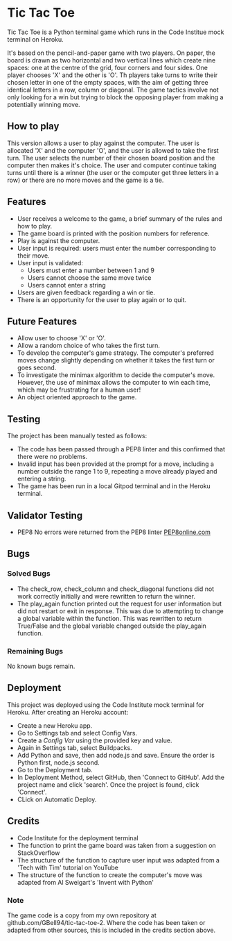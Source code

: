 # Tic Tac Toe

Tic Tac Toe is a Python terminal game which runs in the Code Institue mock terminal on Heroku.

It's based on the pencil-and-paper game with two players. On paper, the board is drawn as two horizontal and two vertical lines which create nine spaces: one at the centre of the grid, four corners and four sides. One player chooses 'X' and the other is 'O'. Th players take turns to write their chosen letter in one of the empty spaces, with the aim of getting three identical letters in a row, column or diagonal. The game tactics involve not only looking for a win but trying to block the opposing player from making a potentially winning move.

## How to play

This version allows a user to play against the computer. The user is allocated 'X' and the computer 'O', and the user is allowed to take the first turn. The user selects the number of their chosen board position and the computer then makes it's choice. The user and computer continue taking turns until there is a winner (the user or the computer get three letters in a row) or there are no more moves and the game is a tie.

## Features

- User receives a welcome to the game, a brief summary of the rules and how to play.
- The game board is printed with the position numbers for reference.
- Play is against the computer.
- User input is required: users must enter the number corresponding to their move.
- User input is validated: 
    - Users must enter a number between 1 and 9
    - Users cannot choose the same move twice
    - Users cannot enter a string
- Users are given feedback regarding a win or tie.
- There is an opportunity for the user to play again or to quit.

## Future Features

- Allow user to choose 'X' or 'O'.
- Allow a random choice of who takes the first turn.
- To develop the computer's game strategy. The computer's preferred moves change slightly depending on whether it takes the first turn or goes second. 
- To investigate the minimax algorithm to decide the computer's move. However, the use of minimax allows the computer to win each time, which may be frustrating for a human user!
- An object oriented approach to the game.

## Testing

The project has been manually tested as follows:

- The code has been passed through a PEP8 linter and this confirmed that there were no problems.
- Invalid input has been provided at the prompt for a move, including a number outside the range 1 to 9, repeating a move already played and entering a string. 
- The game has been run in a local Gitpod terminal and in the Heroku terminal.

## Validator Testing

- PEP8
    No errors were returned from the PEP8 linter [PEP8online.com](http://pep8online.com/)

## Bugs

### Solved Bugs

- The check_row, check_column and check_diagonal functions did not work correctly initially and were rewritten to return the winner.
- The play_again function printed out the request for user information but did not restart or exit in response. This was due to attempting to change a global variable within the function. This was rewritten to return True/False and the global variable changed outside the play_again function.

### Remaining Bugs

No known bugs remain.

## Deployment

This project was deployed using the Code Institute mock terminal for Heroku. After creating an Heroku account:
- Create a new Heroku app.
- Go to Settings tab and select Config Vars.
- Create a _Config Var_ using the provided key and value.
- Again in Settings tab, select Buildpacks.
- Add Python and save, then add node.js and save. Ensure the order is Python first, node.js second.
- Go to the Deployment tab.
- In Deployment Method, select GitHub, then 'Connect to GitHub'. Add the project name and click 'search'. Once the project is found, click 'Connect'. 
- CLick on Automatic Deploy.

## Credits

- Code Institute for the deployment terminal
- The function to print the game board was taken from a suggestion on StackOverflow
- The structure of the function to capture user input was adapted from a 'Tech with Tim' tutorial on YouTube
- The structure of the function to create the computer's move was adapted from Al Sweigart's 'Invent with Python'

### Note

The game code is a copy from my own repository at github.com/GBell94/tic-tac-toe-2. Where the code has been taken or adapted from other sources, this is included in the credits section above.